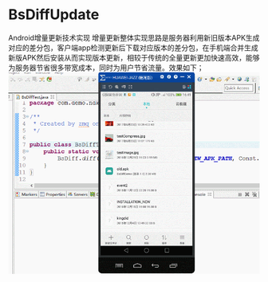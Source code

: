 # BsDiffUpdate
Android增量更新技术实现
增量更新整体实现思路是服务器利用新旧版本APK生成对应的差分包，客户端app检测更新后下载对应版本的差分包，在手机端合并生成新版APK然后安装从而实现版本更新，相较于传统的全量更新更加快速高效，能够为服务器节省很多带宽成本，同时为用户节省流量。效果如下；
![首页](diffUPdate.gif)
